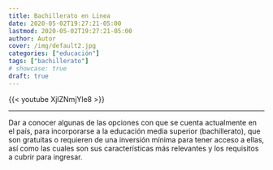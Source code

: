 ```yaml
---
title: Bachillerato en Linea
date: 2020-05-02T19:27:21-05:00
lastmod: 2020-05-02T19:27:21-05:00
author: Autor
cover: /img/default2.jpg
categories: ["educación"]
tags: ["bachillerato"]
# showcase: true
draft: true
---
```


{{< youtube XjlZNmjYle8 >}}

<hr>

Dar a conocer algunas de las opciones con que se cuenta actualmente en el país, para incorporarse a la educación media superior (bachillerato), que son gratuitas o requieren de una inversión mínima para tener acceso a ellas, así como las cuales son sus características más relevantes y los requisitos a cubrir para ingresar.
